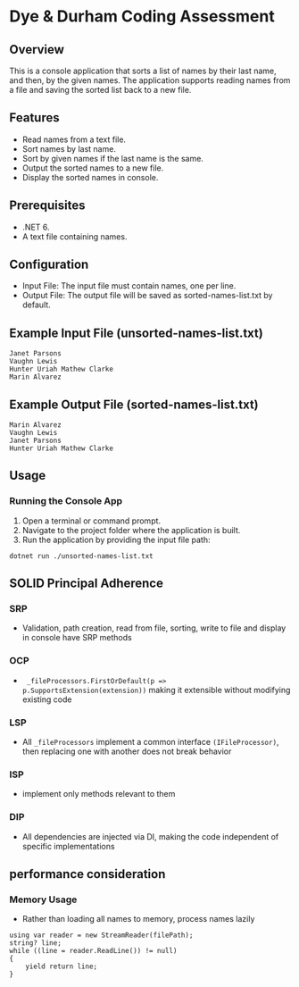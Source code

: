 # Dye & Durham Coding Assessment

## Overview

This is a console application that sorts a list of names by their last name, and then, by the given names. The application supports reading names from a file and saving the sorted list back to a new file.

## Features

- Read names from a text file.
- Sort names by last name.
- Sort by given names if the last name is the same.
- Output the sorted names to a new file.
- Display the sorted names in console.

## Prerequisites

- .NET 6.
- A text file containing names.

## Configuration

- Input File: The input file must contain names, one per line.
- Output File: The output file will be saved as sorted-names-list.txt by default.

## Example Input File (unsorted-names-list.txt)

```
Janet Parsons
Vaughn Lewis
Hunter Uriah Mathew Clarke
Marin Alvarez
```

## Example Output File (sorted-names-list.txt)

```
Marin Alvarez
Vaughn Lewis
Janet Parsons
Hunter Uriah Mathew Clarke
```

## Usage

### Running the Console App

1.  Open a terminal or command prompt.
2.  Navigate to the project folder where the application is built.
3.  Run the application by providing the input file path:

```
dotnet run ./unsorted-names-list.txt
```

## SOLID Principal Adherence

### SRP

- Validation, path creation, read from file, sorting, write to file and display in console have SRP methods

### OCP

- ` _fileProcessors.FirstOrDefault(p => p.SupportsExtension(extension))` making it extensible without modifying existing code

### LSP

- All `_fileProcessors` implement a common interface `(IFileProcessor)`, then replacing one with another does not break behavior

### ISP

- implement only methods relevant to them

### DIP

- All dependencies are injected via DI, making the code independent of specific implementations

## performance consideration

### Memory Usage

- Rather than loading all names to memory, process names lazily

```
using var reader = new StreamReader(filePath);
string? line;
while ((line = reader.ReadLine()) != null)
{
    yield return line;
}
```

